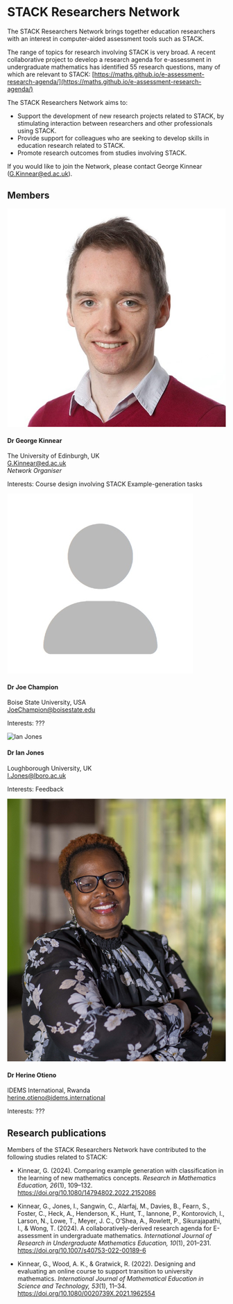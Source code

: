 # STACK Researchers Network

The STACK Researchers Network brings together education researchers with an interest in computer-aided assessment tools such as STACK.

The range of topics for research involving STACK is very broad. A recent collaborative project to develop a research agenda for e-assessment in undergraduate mathematics has identified 55 research questions, many of which are relevant to STACK: [https://maths.github.io/e-assessment-research-agenda/](https://maths.github.io/e-assessment-research-agenda/)

The STACK Researchers Network aims to:

* Support the development of new research projects related to STACK, by stimulating interaction between researchers and other professionals using STACK.
* Provide support for colleagues who are seeking to develop skills in education research related to STACK.
* Promote research outcomes from studies involving STACK.

If you would like to join the Network, please contact George Kinnear (<a href="mailto:G.Kinnear@ed.ac.uk">G.Kinnear@ed.ac.uk</a>).


## Members

<div class="row">
	<div class="col-md-auto"><img class="img-profile-pic" src="../../img/people/George-Kinnear.jpg" alt="George Kinnear"></div>
    <div class="col">
		<h4>Dr George Kinnear</h4>
		<p>The University of Edinburgh, UK<br />
		  <a href="mailto:G.Kinnear@ed.ac.uk">G.Kinnear@ed.ac.uk</a><br />
		  <em>Network Organiser</em>
		</p>
		<p>Interests:
			<span class="badge badge-pill badge-light">Course design involving STACK</span> 
			<span class="badge badge-pill badge-light">Example-generation tasks</span>
		</p>
	</div>
</div>
	

<div class="row">
	<div class="col-md-auto"><img class="img-profile-pic" src="../../img/people/Placeholder.jpg" alt="Herine Otieno"></div>
    <div class="col">
		<h4>Dr Joe Champion</h4>
		<p>Boise State University, USA<br />
		  <a href="mailto:JoeChampion@boisestate.edu">JoeChampion@boisestate.edu</a>
		</p>
		<p>Interests:
			<span class="badge badge-pill badge-light">???</span> 
		</p>
	</div>
</div>

<div class="row">
	<div class="col-md-auto"><img class="img-profile-pic" src="../../img/people/Ian-Jones.jpg" alt="Ian Jones"></div>
    <div class="col">
		<h4>Dr Ian Jones</h4>
		<p>Loughborough University, UK<br />
		  <a href="mailto:I.Jones@lboro.ac.uk">I.Jones@lboro.ac.uk</a>
		</p>
		<p>Interests:
			<span class="badge badge-pill badge-light">Feedback</span> 
		</p>
	</div>
</div>

<div class="row">
	<div class="col-md-auto"><img class="img-profile-pic" src="../../img/people/Herine-Otieno.jpg" alt="Herine Otieno"></div>
    <div class="col">
		<h4>Dr Herine Otieno</h4>
		<p>IDEMS International, Rwanda<br />
		  <a href="mailto:herine.otieno@idems.international">herine.otieno@idems.international</a>
		</p>
		<p>Interests:
			<span class="badge badge-pill badge-light">???</span> 
		</p>
	</div>
</div>


## Research publications

Members of the STACK Researchers Network have contributed to the following studies related to STACK:

* Kinnear, G. (2024). Comparing example generation with classification in the learning of new mathematics concepts. _Research in Mathematics Education, 26_(1), 109–132. <https://doi.org/10.1080/14794802.2022.2152086>

* Kinnear, G., Jones, I., Sangwin, C., Alarfaj, M., Davies, B., Fearn, S., Foster, C., Heck, A., Henderson, K., Hunt, T., Iannone, P., Kontorovich, I., Larson, N., Lowe, T., Meyer, J. C., O’Shea, A., Rowlett, P., Sikurajapathi, I., & Wong, T. (2024). A collaboratively-derived research agenda for E-assessment in undergraduate mathematics. _International Journal of Research in Undergraduate Mathematics Education, 10_(1), 201–231. <https://doi.org/10.1007/s40753-022-00189-6>

* Kinnear, G., Wood, A. K., & Gratwick, R. (2022). Designing and evaluating an online course to support transition to university mathematics. _International Journal of Mathematical Education in Science and Technology, 53_(1), 11–34. <https://doi.org/10.1080/0020739X.2021.1962554>
